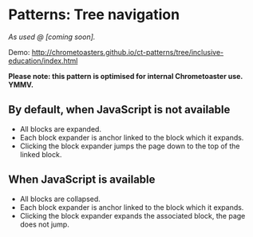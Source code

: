 # Patterns: Tree navigation

*As used @ [coming soon].*

Demo: <http://chrometoasters.github.io/ct-patterns/tree/inclusive-education/index.html>

__Please note: this pattern is optimised for internal Chrometoaster use. YMMV.__

## By default, when JavaScript is not available

* All blocks are expanded.
* Each block expander is anchor linked to the block which it expands.
* Clicking the block expander jumps the page down to the top of the linked block.

## When JavaScript is available

* All blocks are collapsed.
* Each block expander is anchor linked to the block which it expands.
* Clicking the block expander expands the associated block, the page does not jump.




